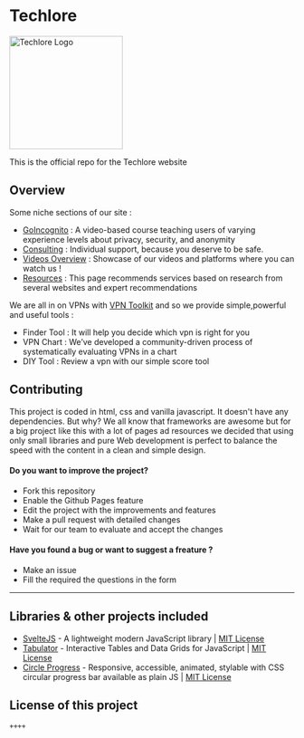 # Techlore
<img src="https://techlore.tech/assets/svg/logo.svg" width="200px" alt="Techlore Logo">

This is the official repo for the Techlore website


## Overview
Some niche sections of our site : 
- [GoIncognito](https://techlore.tech/goincognito.html) : A video-based course teaching users of varying experience levels about privacy, security, and anonymity
- [Consulting](https://techlore.tech/consulting.html) : Individual support, because you deserve to be safe.
- [Videos Overview](https://techlore.tech/videos.html) : Showcase of our videos and platforms where you can watch us !
- [Resources](https://techlore.tech/resources.html) : This page recommends services based on research from several websites and expert recommendations

We are all in on VPNs with [VPN Toolkit](https://techlore.tech/vpn.html) and so we provide simple,powerful and useful tools :
- Finder Tool : It will help you decide which vpn is right for you
- VPN Chart : We’ve developed a community-driven process of systematically evaluating VPNs in a chart
- DIY Tool : Review a vpn with our simple score tool 

## Contributing
    
This project is coded in html, css and vanilla javascript. It doesn't have any dependencies.
But why? We all know that frameworks are awesome but for a big project like this with a lot of pages ad resources we decided that using only small libraries and pure Web development is perfect to balance the speed with the content in a clean and simple design.

#### Do you want to improve the project? 
- Fork this repository 
- Enable the Github Pages feature
- Edit the project with the improvements and features 
- Make a pull request with detailed changes 
- Wait for our team to evaluate and accept the changes 

#### Have you found a bug or want to suggest a freature ?
- Make an issue 
- Fill the required the questions in the form 


---
## Libraries & other projects included 

 - [SvelteJS](http://sveltejs.com/) - A lightweight modern JavaScript library  | [MIT License](https://github.com/mattbegent/svelte/blob/master/LICENSE.md)  
 - [Tabulator](http://tabulator.info/) - Interactive Tables and Data Grids for JavaScript | [MIT License](https://github.com/olifolkerd/tabulator/blob/master/LICENSE)
 - [Circle Progress](https://tigrr.github.io/circle-progress/) - Responsive, accessible, animated, stylable with CSS circular progress bar available as plain JS | [MIT License](https://github.com/tigrr/circle-progress/blob/master/LICENSE)  

 ## License of this project
  
    ++++
